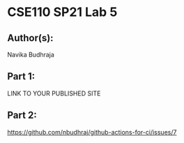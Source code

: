 # CSE110 SP21 Lab 5

## Author(s):
Navika Budhraja

## Part 1:

LINK TO YOUR PUBLISHED SITE

## Part 2:

https://github.com/nbudhraj/github-actions-for-ci/issues/7
